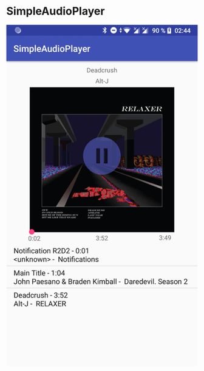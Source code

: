 # SimpleAudioPlayer

![title](https://github.com/Skalii/SimpleAudioPlayer/blob/master/app/src/main/res/drawable/screenshot.png)